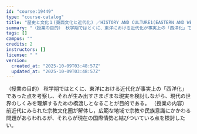 ```yaml
---
id: "course:19449"
type: "course-catalog"
title: "歴史と文化１(東西文化と近代化) ／HISTORY AND CULTURE1(EASTERN AND WESTERN CULTURES AND MODERNIZATION)"
summary: "（授業の目的） 秋学期ではとくに、東洋における近代化が事実上の「西洋化」であった点を考察し、それが生み出すさまざまな現実を検討しながら、現代の世界のしくみを理解するための橋渡しとなることが目的である。 （授業の内容） 前近代にみられた宗教文…"
tags: []
campus: ""
credits: 2
instructors: []
license: " "
version:
  created_at: "2025-10-09T03:48:57Z"
  updated_at: "2025-10-09T03:48:57Z"
---
```


（授業の目的） 秋学期ではとくに、東洋における近代化が事実上の「西洋化」であった点を考察し、それが生み出すさまざまな現実を検討しながら、現代の世界のしくみを理解するための橋渡しとなることが目的である。 （授業の内容） 前近代にみられた宗教文化圏が解体し，広範な地域で宗教や民族意識にかかわる問題があらわれるが、それらが現在の国際情勢と結びついている点を検討したい。

